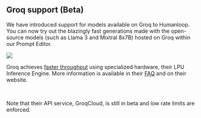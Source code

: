 ## Groq support (Beta)

We have introduced support for models available on Groq to Humanloop. You can now try out the blazingly fast generations made with the open-source models (such as Llama 3 and Mixtral 8x7B) hosted on Groq within our Prompt Editor.

<img src="../../../assets/images/43bc0ec-Isolated_image_2.png" />


Groq achieves [faster throughput](https://artificialanalysis.ai/models/llama-3-instruct-70b/providers)  using specialized hardware, their LPU Inference Engine. More information is available in their [FAQ](https://wow.groq.com/why-groq/) and on their website.

<br />

Note that their API service, GroqCloud, is still in beta and low rate limits are enforced.